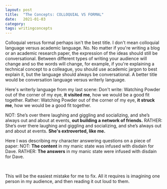 ```yaml
---
layout: post
title:  "The Concepts: COLLOQUIAL VS FORMAL"
date:   2021-01-03
category: 
tags: writingconcepts
---
```

Colloquial versus formal perhaps isn't the best title. I don't mean colloquial language versus academic language. No. No matter if you're writing a blog or an academic research paper, the expression of the ideas should still be conversational. Between different types of writing your audience will change and so the words will change, for example, if you're explaining a technical concept to a colleague, you should use academic jargon to best explain it, but the language should always be conversational. A better title would be conversation language versus writerly language.

Here's writerly language from my last scene:
Don't write: Watching Powder out of the corner of my eye, **it visited me**, how we would be a good fit together.
Rather: Watching Powder out of the corner of my eye, **it struck me**, how we would be a good fit together.

NOT: She’s over there laughing and giggling and socializing, and she’s always out and about at events, **out building a network of friends.**
RATHER:  She’s over there laughing and giggling and socializing, and she’s always out and about at events. **She's extroverted, like me.** 

Here I was describing my character answering questions on a piece of paper:
NOT: **The content** in my manic state was infused with disdain for Dave.
RATHER: **The answers** in my manic state were infused with disdain for Dave.

<br>

This will be the easiest mistake for me to fix. All it requires is imagining one person in my audience, and then reading it out loud to them.